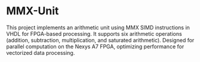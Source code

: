 # MMX-Unit
This project implements an arithmetic unit using MMX SIMD instructions in VHDL for FPGA-based processing. It supports six arithmetic operations (addition, subtraction, multiplication, and saturated arithmetic). Designed for parallel computation on the Nexys A7 FPGA, optimizing performance for vectorized data processing.
